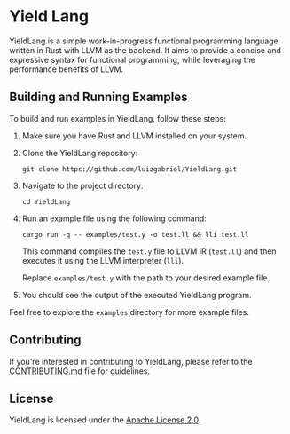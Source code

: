 # Yield Lang

YieldLang is a simple work-in-progress functional programming language written in Rust with LLVM as the backend. It aims to provide a concise and expressive syntax for functional programming, while leveraging the performance benefits of LLVM.

## Building and Running Examples

To build and run examples in YieldLang, follow these steps:

1. Make sure you have Rust and LLVM installed on your system.

2. Clone the YieldLang repository:

    ```shell
    git clone https://github.com/luizgabriel/YieldLang.git
    ```

3. Navigate to the project directory:

    ```shell
    cd YieldLang
    ```

4. Run an example file using the following command:

    ```shell
    cargo run -q -- examples/test.y -o test.ll && lli test.ll
    ```

    This command compiles the `test.y` file to LLVM IR (`test.ll`) and then executes it using the LLVM interpreter (`lli`).

    Replace `examples/test.y` with the path to your desired example file.

5. You should see the output of the executed YieldLang program.

Feel free to explore the `examples` directory for more example files.

## Contributing

If you're interested in contributing to YieldLang, please refer to the [CONTRIBUTING.md](CONTRIBUTING.md) file for guidelines.

## License

YieldLang is licensed under the [Apache License 2.0](LICENSE).
